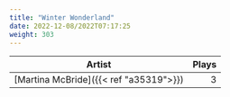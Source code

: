 ```yaml
---
title: "Winter Wonderland"
date: 2022-12-08/2022T07:17:25
weight: 303
---
```




 Artist | Plays 
----- | -----:
[Martina McBride]({{< ref "a35319">}}) | 3
